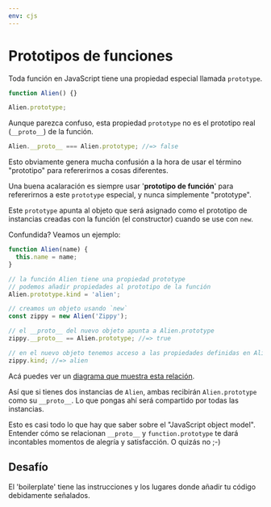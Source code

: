 ```yaml
---
env: cjs
---
```


# Prototipos de funciones

Toda función en JavaScript tiene una propiedad especial llamada `prototype`.

```js
function Alien() {}

Alien.prototype;
```

Aunque parezca confuso, esta propiedad `prototype` no es el prototipo real
(`__proto__`) de la función.

```js
Alien.__proto__ === Alien.prototype; //=> false
```

Esto obviamente genera mucha confusión a la hora de usar el término "prototipo"
para refererirnos a cosas diferentes.

Una buena acalaración es siempre usar '__prototipo de función__' para
refererirnos a este `prototype` especial, y nunca simplemente "prototype".

Este `prototype` apunta al objeto que será asignado como el prototipo de
instancias creadas con la función (el constructor) cuando se use con `new`.

Confundida? Veamos un ejemplo:

```js
function Alien(name) {
  this.name = name;
}

// la función Alien tiene una propiedad prototype
// podemos añadir propiedades al prototipo de la función
Alien.prototype.kind = 'alien';

// creamos un objeto usando `new`
const zippy = new Alien('Zippy');

// el __proto__ del nuevo objeto apunta a Alien.prototype
zippy.__proto__ == Alien.prototype; //=> true

// en el nuevo objeto tenemos acceso a las propiedades definidas en Alien.prototype
zippy.kind; //=> alien
```

Acá puedes ver un [diagrama que muestra esta relación](https://docs.google.com/drawings/d/1AKJcvxs0t3iGtqkRV8rFAWlo7tojkOSwjfhr1NWaTb0/pub?w=889&h=482).

Así que si tienes dos instancias de `Alien`, ambas recibirán `Alien.prototype`
como su `__proto__`. Lo que pongas ahí será compartido por todas las instancias.

Esto es casi todo lo que hay que saber sobre el "JavaScript object model".
Entender cómo se relacionan `__proto__` y `function.prototype` te dará
incontables momentos de alegría y satisfacción. O quizás no ;-)

## Desafío

El 'boilerplate' tiene las instrucciones y los
lugares donde añadir tu código debidamente señalados.
